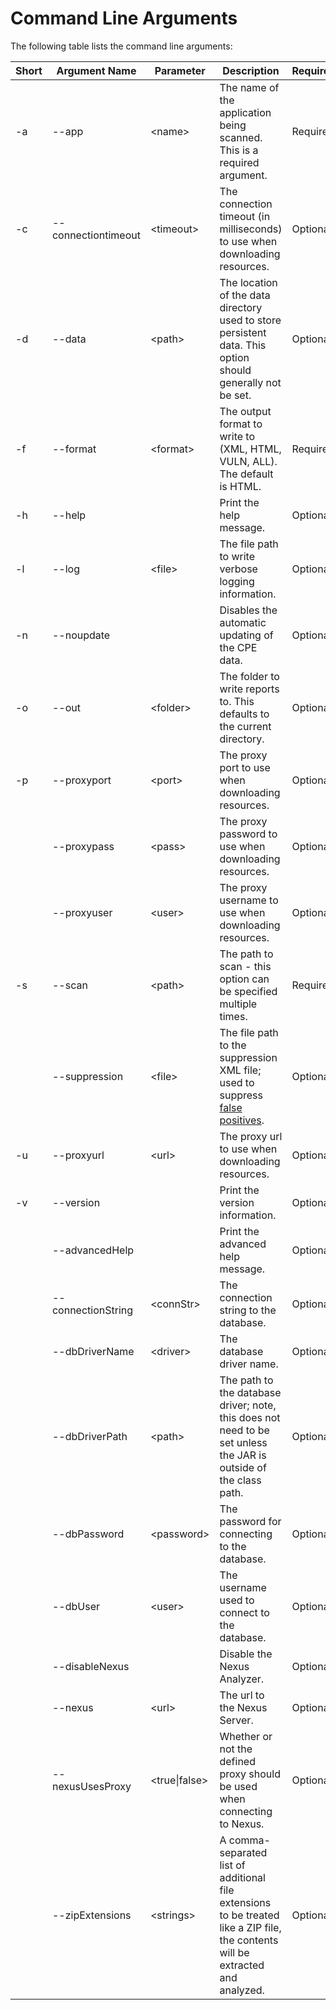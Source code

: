 Command Line Arguments
====================

The following table lists the command line arguments:

Short  | Argument Name         | Parameter       | Description | Requirement
-------|-----------------------|-----------------|-------------|------------
 \-a   | \-\-app               | \<name\>        | The name of the application being scanned. This is a required argument. | Required
 \-c   | \-\-connectiontimeout | \<timeout\>     | The connection timeout (in milliseconds) to use when downloading resources. | Optional
 \-d   | \-\-data              | \<path\>        | The location of the data directory used to store persistent data. This option should generally not be set. | Optional
 \-f   | \-\-format            | \<format\>      | The output format to write to (XML, HTML, VULN, ALL). The default is HTML. | Required
 \-h   | \-\-help              |                 | Print the help message. | Optional
 \-l   | \-\-log               | \<file\>        | The file path to write verbose logging information. | Optional
 \-n   | \-\-noupdate          |                 | Disables the automatic updating of the CPE data. | Optional
 \-o   | \-\-out               | \<folder\>      | The folder to write reports to. This defaults to the current directory. | Optional
 \-p   | \-\-proxyport         | \<port\>        | The proxy port to use when downloading resources. | Optional
       | \-\-proxypass         | \<pass\>        | The proxy password to use when downloading resources. | Optional
       | \-\-proxyuser         | \<user\>        | The proxy username to use when downloading resources. | Optional
 \-s   | \-\-scan              | \<path\>        | The path to scan \- this option can be specified multiple times. | Required
       | \-\-suppression       | \<file\>        | The file path to the suppression XML file; used to suppress [false positives](../suppression.html). | Optional
 \-u   | \-\-proxyurl          | \<url\>         | The proxy url to use when downloading resources. | Optional
 \-v   | \-\-version           |                 | Print the version information. | Optional
       | \-\-advancedHelp      |                 | Print the advanced help message. | Optional
       | \-\-connectionString  | \<connStr\>     | The connection string to the database. | Optional
       | \-\-dbDriverName      | \<driver\>      | The database driver name. | Optional
       | \-\-dbDriverPath      | \<path\>        | The path to the database driver; note, this does not need to be set unless the JAR is outside of the class path. | Optional
       | \-\-dbPassword        | \<password\>    | The password for connecting to the database. | Optional
       | \-\-dbUser            | \<user\>        | The username used to connect to the database. | Optional
       | \-\-disableNexus      |                 | Disable the Nexus Analyzer. | Optional
       | \-\-nexus             | \<url\>         | The url to the Nexus Server. | Optional
       | \-\-nexusUsesProxy    | \<true\|false\> | Whether or not the defined proxy should be used when connecting to Nexus. | Optional
       | \-\-zipExtensions     | \<strings\>     | A comma-separated list of additional file extensions to be treated like a ZIP file, the contents will be extracted and analyzed. | Optional